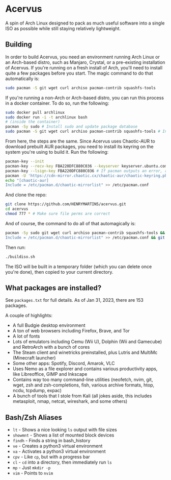 # Acervus
A spin of Arch Linux designed to pack as much useful software into a single ISO as possible while still staying relatively lightweight.

## Building
In order to build Acervus, you need an environment running Arch Linux or an Arch-based distro, such as Manjaro, Crystal, or a pre-existing installation of Acervus. If you're running on a fresh install of Arch, you'll need to install quite a few packages before you start. The magic command to do that automatically is:

```bash
sudo pacman -S git wget curl archiso pacman-contrib squashfs-tools
```

If you're running a non-Arch or Arch-based distro, you can run this process in a docker container. To do so, run the following:

```bash
sudo docker pull archlinux
sudo docker run -i -t archlinux bash
# (inside the container)
pacman -Sy sudo # Install sudo and update package database
sudo pacman -S git wget curl archiso pacman-contrib squashfs-tools # Install needed packages
```

From here, the steps are the same. Since Acervus uses Chaotic-AUR to download prebuilt AUR packages, you need to install its keyring on the system you're using to build it. Run the following:

```bash
pacman-key --init
pacman-key --recv-key FBA220DFC880C036 --keyserver keyserver.ubuntu.com
pacman-key --lsign-key FBA220DFC880C036 # If pacman outputs an error, run pacman-key --init again
pacman -U 'https://cdn-mirror.chaotic.cx/chaotic-aur/chaotic-keyring.pkg.tar.zst' 'https://cdn-mirror.chaotic.cx/chaotic-aur/chaotic-mirrorlist.pkg.tar.zst'
echo "[chaotic-aur]
Include = /etc/pacman.d/chaotic-mirrorlist" >> /etc/pacman.conf
```

And clone the repo:

```bash
git clone https://github.com/HENRYMARTIN5/acervus.git
cd acervus
chmod 777 * # Make sure file perms are correct
```

And of course, the command to do all of that automagically is:

```bash
pacman -Sy sudo git wget curl archiso pacman-contrib squashfs-tools && pacman-key --init && pacman-key --recv-key FBA220DFC880C036 --keyserver keyserver.ubuntu.com && pacman-key --lsign-key FBA220DFC880C036 && pacman -U 'https://cdn-mirror.chaotic.cx/chaotic-aur/chaotic-keyring.pkg.tar.zst' 'https://cdn-mirror.chaotic.cx/chaotic-aur/chaotic-mirrorlist.pkg.tar.zst' && echo "[chaotic-aur]
Include = /etc/pacman.d/chaotic-mirrorlist" >> /etc/pacman.conf && git clone https://github.com/HENRYMARTIN5/acervus.git && cd acervus && chmod 777 *
```

Then run:

```bash
./buildiso.sh
```

The ISO will be built in a temporary folder (which you can delete once you're done), then copied to your current directory.

## What packages are installed?

See `packages.txt` for full details. As of Jan 31, 2023, there are 153 packages.

A couple of highlights:
- A full Budgie desktop environment
- A ton of web browsers including Firefox, Brave, and Tor
- A lot of fonts
- Lots of emulators including Cemu (Wii U), Dolphin (Wii and Gamecube) and RetroArch with a bunch of cores
- The Steam client and winetricks preinstalled, plus Lutris and MultiMc (Minecraft launcher)
- Some other apps: Spotify, Discord, Amarok, VLC
- Uses Nemo as a file explorer and contains various productivity apps, like Libreoffice, GIMP and Inkscape
- Contains way too many command-line utilities (neofetch, nvim, git, wget, zsh and zsh-completions, fish, various archive formats, htop, ncdu, tcpdump, expac)
- A bunch of tools that I stole from Kali (all jokes aside, this includes metasploit, nmap, netcat, wireshark, and some others)

## Bash/Zsh Aliases

- `lt` - Shows a nice looking `ls` output with file sizes
- `showmnt` - Shows a list of mounted block devices
- `findh` - Finds a string in bash_history
- `ve` - Creates a python3 virtual environment
- `va` - Activates a python3 virtual environment
- `cpv` - Like `cp`, but with a progress bar
- `cl` - `cd` into a directory, then immediately run `ls`
- `mp` - Just `mkdir -p`
- `vim` - Points to `nvim`